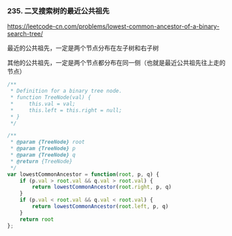 ### 235. 二叉搜索树的最近公共祖先

https://leetcode-cn.com/problems/lowest-common-ancestor-of-a-binary-search-tree/

最近的公共祖先，一定是两个节点分布在左子树和右子树

其他的公共祖先，一定是两个节点都分布在同一侧（也就是最近公共祖先往上走的节点）


```js
/**
 * Definition for a binary tree node.
 * function TreeNode(val) {
 *     this.val = val;
 *     this.left = this.right = null;
 * }
 */

/**
 * @param {TreeNode} root
 * @param {TreeNode} p
 * @param {TreeNode} q
 * @return {TreeNode}
 */
var lowestCommonAncestor = function(root, p, q) {
    if (p.val > root.val && q.val > root.val) {
        return lowestCommonAncestor(root.right, p, q)
    }  
    if (p.val < root.val && q.val < root.val) {
        return lowestCommonAncestor(root.left, p, q)
    }
    return root
};
```
